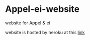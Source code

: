 # Appel-ei-website
website for Appel &amp; ei  

website is hosted by heroku at this [link](https://appel-en-ei.herokuapp.com/)
